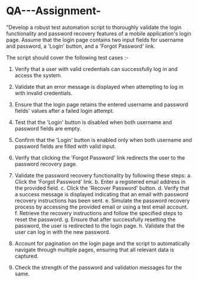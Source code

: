 # QA---Assignment-
"Develop a robust test automation script to thoroughly validate the login functionality and password recovery features of a mobile application's login page. Assume that the login page contains two input fields for username and password, a 'Login' button, and a 'Forgot Password' link.

The script should cover the following test cases :-

1. Verify that a user with valid credentials can successfully log in and access the system.

2. Validate that an error message is displayed when attempting to log in with invalid credentials.

3. Ensure that the login page retains the entered username and password fields' values after a failed login attempt.

4. Test that the 'Login' button is disabled when both username and password fields are empty.

5. Confirm that the 'Login' button is enabled only when both username and password fields are filled with valid input.

6. Verify that clicking the 'Forgot Password' link redirects the user to the password recovery page.

7. Validate the password recovery functionality by following these steps:
    a. Click the 'Forgot Password' link.
    b. Enter a registered email address in the provided field.
    c. Click the 'Recover Password' button.
    d. Verify that a success message is displayed indicating that an email with password recovery instructions          has been sent.
    e. Simulate the password recovery process by accessing the provided email or using a test email account.
    f. Retrieve the recovery instructions and follow the specified steps to reset the password.
    g. Ensure that after successfully resetting the password, the user is redirected to the login page.
    h. Validate that the user can log in with the new password.

8. Account for pagination on the login page and the script to automatically navigate through multiple pages, ensuring that all relevant data is captured.

9. Check the strength of the password and validation messages for the same.
